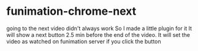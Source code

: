 # funimation-chrome-next
going to the next video didn't always work So I made a little plugin for it
It will show a next button 2.5 min before the end of the video.
It will set the video as watched on funimation server if you click the button
